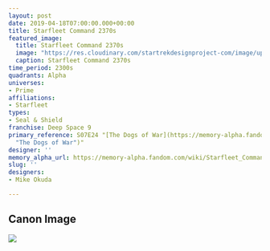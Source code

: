```yaml
---
layout: post
date: 2019-04-18T07:00:00.000+00:00
title: Starfleet Command 2370s
featured_image:
  title: Starfleet Command 2370s
  image: "https://res.cloudinary.com/startrekdesignproject-com/image/upload/v1565744973/StarfleetCommand2370sFix2.png"
  caption: Starfleet Command 2370s
time_period: 2300s
quadrants: Alpha
universes:
- Prime
affiliations:
- Starfleet
types:
- Seal & Shield
franchise: Deep Space 9
primary_reference: S07E24 "[The Dogs of War](https://memory-alpha.fandom.com/wiki/The_Dogs_of_War
  "The Dogs of War")"
designer: ''
memory_alpha_url: https://memory-alpha.fandom.com/wiki/Starfleet_Command
slug: ''
designers:
- Mike Okuda

---
```

## Canon Image

![](https://res.cloudinary.com/startrekdesignproject-com/image/upload/v1555623471/StarfleetCommand2370s1.jpg)